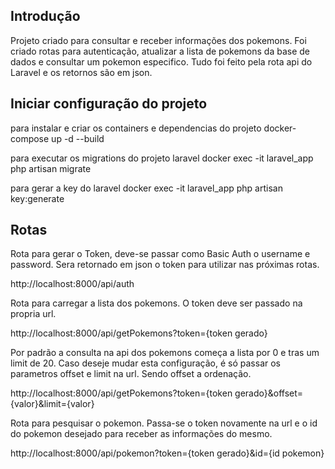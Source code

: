## Introdução

Projeto criado para consultar e receber informações dos pokemons. Foi criado rotas para autenticação, atualizar a lista de pokemons da base de dados e consultar um pokemon especifico. Tudo foi feito pela rota api do Laravel e os retornos são em json.

## Iniciar configuração do projeto

para instalar e criar os containers e dependencias do projeto
docker-compose up -d --build

para executar os migrations do projeto laravel
docker exec -it laravel_app php artisan migrate

para gerar a key do laravel
docker exec -it laravel_app php artisan key:generate

## Rotas

Rota para gerar o Token, deve-se passar como Basic Auth o username e password. Sera retornado em json o token para utilizar nas próximas rotas.

http://localhost:8000/api/auth

Rota para carregar a lista dos pokemons. O token deve ser passado na propria url.

http://localhost:8000/api/getPokemons?token={token gerado}

Por padrão a consulta na api dos pokemons começa a lista por 0 e tras um limit de 20. Caso deseje mudar esta configuração, é só passar os parametros offset e limit na url. Sendo offset a ordenação.

http://localhost:8000/api/getPokemons?token={token gerado}&offset={valor}&limit={valor}

Rota para pesquisar o pokemon. Passa-se o token novamente na url e o id do pokemon desejado para receber as informações do mesmo.

http://localhost:8000/api/pokemon?token={token gerado}&id={id pokemon}